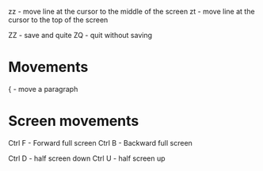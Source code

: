 zz - move line at the cursor to the middle of the screen
zt - move line at the cursor to the top of the screen

ZZ - save and quite
ZQ - quit without saving

# Movements
{ - move a paragraph

# Screen movements
Ctrl F - Forward full screen 
Ctrl B - Backward full screen

Ctrl D - half screen down
Ctrl U - half screen up
